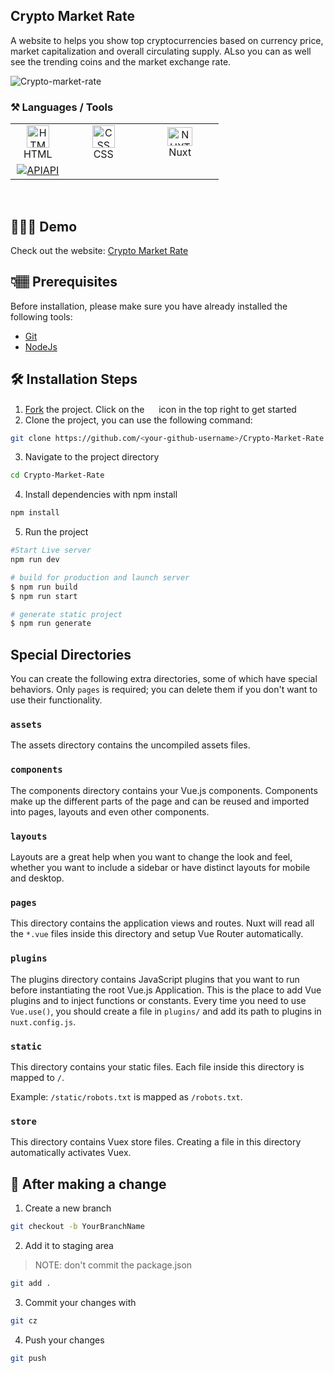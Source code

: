 ## Crypto Market Rate

A website to helps you show top cryptocurrencies based on currency price, market capitalization and overall circulating supply. ALso you can as well see the trending coins and the market exchange rate.

![Crypto-market-rate](https://github.com/clinton9ice/Crypto-Market-Rate/blob/aec4a8ce54fc7b580e3f8015c042f04500aa720f/assets/20220926_002046.gif?raw=true)
<br />

### ⚒️ Languages / Tools

 <table>
	 <tbody>
  <tr>
   <td align="Center" width="25%"> 
 <a href="https://developer.mozilla.org/en-US/docs/Glossary/HTML5" target="_blank" rel="noreferrer"><img src="https://cdn.svgporn.com/logos/html-5.svg" width="36" height="36" alt="HTML" /></a>
    <br>HTML
    </td>   
   
   <td align="Center" width="35%">
        <a href="https://developer.mozilla.org/en-US/docs/Web/CSS" target="_blank" rel="noreferrer"><img src="https://cdn.svgporn.com/logos/css-3.svg" width="36" height="36" alt="CSS" /></a>
	<br>CSS
    </td> 

  <td align="Center" width="35%">
	  <a href="https://www.typescriptlang.org/" target="_blank" rel="noreferrer"><img src="https://seeklogo.com/images/N/nuxt-logo-64E0472AA8-seeklogo.com.png" width="40" height="30" alt="NUXT" /></a>
	<br>Nuxt
    </td>   
	  </tr>
      <tr>  
      <td align="Center">
	  <a href="https://www.coingecko.com/" target="_blank" rel="noreferrer"><img src="https://static.coingecko.com/s/coingecko-logo-white-ea42ded10e4d106e14227d48ea6140dc32214230aa82ef63d0499f9c1e109656.png" alt="API" />API</a>
    </td> </tr>

</tbody>
  </table>
	
<br>


## 🧑🏾‍💻 Demo

Check out the website: [Crypto Market Rate](https://crypto-market-price.vercel.app/)

## 👇🏽 Prerequisites

Before installation, please make sure you have already installed the following tools:

- [Git](https://git-scm.com/downloads)
- [NodeJs](https://nodejs.org/en/download/)

## 🛠️ Installation Steps

1. [Fork](https://github.com/clinton9ice/Crypto-Market-Rate/fork) the project. Click on the <a href="https://github.com/Dun-sin/Code-Magic/fork"><img src="https://i.imgur.com/G4z1kEe.png" height="15" width="15"></a> icon in the top right to get started
2. Clone the project, you can use the following command:

```bash
git clone https://github.com/<your-github-username>/Crypto-Market-Rate
```

3. Navigate to the project directory

```bash
cd Crypto-Market-Rate

```

4. Install dependencies with npm install

```bash
npm install
```

5. Run the project

```bash
#Start Live server
npm run dev

# build for production and launch server
$ npm run build
$ npm run start

# generate static project
$ npm run generate
```

## Special Directories

You can create the following extra directories, some of which have special behaviors. Only `pages` is required; you can delete them if you don't want to use their functionality.

### `assets`

The assets directory contains the uncompiled assets  files.

### `components`

The components directory contains your Vue.js components. Components make up the different parts of the page and can be reused and imported into pages, layouts and even other components.


### `layouts`

Layouts are a great help when you want to change the look and feel, whether you want to include a sidebar or have distinct layouts for mobile and desktop.

### `pages`

This directory contains the application views and routes. Nuxt will read all the `*.vue` files inside this directory and setup Vue Router automatically.


### `plugins`

The plugins directory contains JavaScript plugins that you want to run before instantiating the root Vue.js Application. This is the place to add Vue plugins and to inject functions or constants. Every time you need to use `Vue.use()`, you should create a file in `plugins/` and add its path to plugins in `nuxt.config.js`.

### `static`

This directory contains your static files. Each file inside this directory is mapped to `/`.

Example: `/static/robots.txt` is mapped as `/robots.txt`.

### `store`

This directory contains Vuex store files. Creating a file in this directory automatically activates Vuex.


## 🥂 After making a change

1. Create a new branch

```bash
git checkout -b YourBranchName
```

2. Add it to staging area

> NOTE: don't commit the package.json

```bash
git add .
```

3. Commit your changes with

```bash
git cz
```

4. Push your changes

```bash
git push
```
